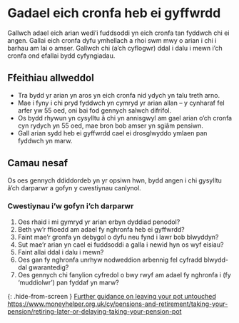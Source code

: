 # Gadael eich cronfa heb ei gyffwrdd

Gallwch adael eich arian wedi’i fuddsoddi yn eich cronfa tan fyddwch chi ei angen. Gallai eich cronfa dyfu ymhellach a rhoi swm mwy o arian i chi i barhau am lai o amser. Gallwch chi (a’ch cyflogwr) ddal i dalu i mewn i’ch cronfa ond efallai bydd cyfyngiadau.

## Ffeithiau allweddol

* Tra bydd yr arian yn aros yn eich cronfa nid ydych yn talu treth arno.
* Mae i fyny i chi pryd fyddwch yn cymryd yr arian allan – y cynharaf fel arfer yw 55 oed, oni bai fod gennych salwch difrifol.
* Os bydd rhywun yn cysylltu â chi yn annisgwyl am gael arian o’ch cronfa cyn rydych yn 55 oed, mae bron bob amser yn sgiâm pensiwn.
* Gall arian sydd heb ei gyffwrdd cael ei drosglwyddo ymlaen pan fyddwch yn marw.

## Camau nesaf

Os oes gennych ddiddordeb yn yr opsiwn hwn, bydd angen i chi gysylltu â’ch darparwr a gofyn y cwestiynau canlynol.

### Cwestiynau i’w gofyn i’ch darparwr
1. Oes rhaid i mi gymryd yr arian erbyn dyddiad penodol?
2. Beth yw’r ffioedd am adael fy nghronfa heb ei gyffwrdd?
3. Faint mae’r gronfa yn debygol o dyfu neu fynd i lawr bob blwyddyn?
4. Sut mae’r arian yn cael ei fuddsoddi a galla i newid hyn os wyf eisiau?
5. Faint allai ddal i dalu i mewn?
6. Oes gan fy nghronfa unrhyw nodweddion arbennig fel cyfradd blwydd-dal gwarantedig?
7. Oes gennych chi fanylion cyfredol o bwy rwyf am adael fy nghronfa i (fy ‘muddiolwr’) pan fyddaf yn marw?

{: .hide-from-screen }
[Further guidance on leaving your pot untouched](https://www.moneyhelper.org.uk/cy/pensions-and-retirement/taking-your-pension/retiring-later-or-delaying-taking-your-pension-pot)<br>
https://www.moneyhelper.org.uk/cy/pensions-and-retirement/taking-your-pension/retiring-later-or-delaying-taking-your-pension-pot
